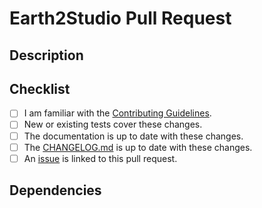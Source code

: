 <!-- markdownlint-disable MD013-->
# Earth2Studio Pull Request

## Description
<!-- Provide a standalone description of changes in this PR. -->
<!-- Reference any issues closed by this PR with "closes #1234". -->
<!-- Note: The pull request title will be included in the CHANGELOG. -->

## Checklist

- [ ] I am familiar with the [Contributing Guidelines](https://github.com/NVIDIA/earth2studio/blob/main/CONTRIBUTING.md).
- [ ] New or existing tests cover these changes.
- [ ] The documentation is up to date with these changes.
- [ ] The [CHANGELOG.md](https://github.com/NVIDIA/earth2studio/blob/main/CHANGELOG.md) is up to date with these changes.
- [ ] An [issue](https://github.com/NVIDIA/earth2studio/issues) is linked to this pull request.

## Dependencies

<!-- Call out any new dependencies needed if any -->

